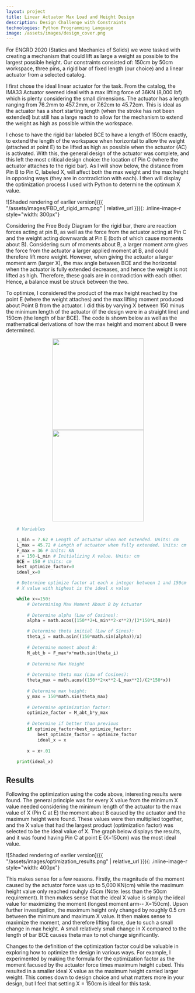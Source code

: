 ```yaml
---
layout: project
title: Linear Actuator Max Load and Height Design
description: Design Challenge with Constraints
technologies: Python Programming Language
image: /assets/images/design_cover.png
---
```


For ENGRD 2020 (Statics and Mechanics of Solids) we were tasked with creating a mechanism that could lift as large a weight as possible to the largest possible height. Our constraints consisted of: 150cm by 50cm workspace, three pins, a rigid bar of fixed length (our choice) and a linear actuator from a selected catalog. 

I first chose the ideal linear actuator for the task. From the catalog, the IMA33 Actuator seemed ideal with a max lifting force of 36KN (8,000 lbf) which is plenty considering the small dimensions. The actuator has a length ranging from 76.2mm to 457.2mm, or 7.62cm to 45.72cm. This is ideal as the actuator has a short starting length (when the stroke has not been extended) but still has a large reach to allow for the mechanism to extend the weight as high as possible within the workspace.

I chose to have the rigid bar labeled BCE to have a length of 150cm exactly, to extend the length of the workspace when horizontal to allow the weight (attached at point E) to be lifted as high as possible when the actuator (AC) is activated. With this, the general design of the actuator was complete, and this left the most critical design choice: the location of Pin C (where the actuator attaches to the rigid bar). As I will show below, the distance from Pin B to Pin C, labeled X, will affect both the max weight and the max height in opposing ways (they are in contradiction with each). I then will display the optimization process I used with Python to determine the optimum X value. 

![Shaded rendering of earlier version]({{ "/assets/images/FBD_of_rigid_arm.png" | relative_url }}){: .inline-image-r style="width: 300px"}

Considering the Free Body Diagram for the rigid bar, there are reaction forces acting at pin B, as well as the force from the actuator acting at Pin C and the weight acting downwards at Pin E (both of which cause moments about B). Considering sum of moments about B, a larger moment arm gives the force from the actuator a larger applied moment at B, and could therefore lift more weight. However, when giving the actuator a larger moment arm (larger X), the max angle between BCE and the horizontal when the actuator is fully extended decreases, and hence the weight is not lifted as high. Therefore, these goals are in contradiction with each other. Hence, a balance must be struck between the two. 

To optimize, I considered the product of the max height reached by the point E (where the weight attaches) and the max lifting moment produced about Point B from the actuator. I did this by varying X between 150 minus the minimum length of the actuator (if the design were in a straight line) and 150cm (the length of bar BCE). The code is shown below as well as the mathematical derivations of how the max height and moment about B were determined.

<div style="text-align: center;">
  <img src="{{ '/assets/images/moment_max.png' | relative_url }}" style="width: 250px; display: inline-block; margin: 0 15px;" />
  <img src="{{ '/assets/images/y_max.png' | relative_url }}" style="width: 250px; display: inline-block; margin: 0 15px;" />
</div>


```python
    # Variables

    L_min = 7.62 # Length of actuator when not extended. Units: cm
    L_max = 45.72 # Length of actuator when fully extended. Units: cm
    F_max = 36 # Units: KN
    x = 150-L_min # Initializing X value. Units: cm
    BCE = 150 # Units: cm
    best_optimize_factor=0
    ideal_x=0

    # Determine optimize factor at each x integer between 1 and 150cm
    # X value with highest is the ideal x value

    while x<=150: 
        # Determining Max Moment About B by Actuator
    
        # Determine alpha (Law of Cosines):
        alpha = math.acos((150**2+L_min**2-x**2)/(2*150*L_min))

        # Determine theta initial (Law of Sines):
        theta_i = math.asin((150*math.sin(alpha))/x)
   
        # Determine moment about B:
        M_abt_b = F_max*x*math.sin(theta_i)
    
        # Determine Max Height
    
        # Determine theta max (Law of Cosines):
        theta_max = math.acos((150**2+x**2-L_max**2)/(2*150*x))
    
        # Determine max height:
        y_max = 150*math.sin(theta_max)
    
        # Determine optimization factor:
        optimize_factor = M_abt_b*y_max
    
        # Determine if better than previous
        if optimize_factor>best_optimize_factor:
            best_optimize_factor = optimize_factor
            ideal_x = x
    
        x = x+.01
    
    print(ideal_x)
```

## Results
Following the optimization using the code above, interesting results were found. The general principle was for every X value from the minimum X value needed considering the minimum length of the actuator to the max value of X (Pin C at E) the moment about B caused by the actuator and the maximum height were found. These values were then multiplied together, and the X value that had the largest product (optimization factor) was selected to be the ideal value of X. The graph below displays the results, and it was found having Pin C at point E (X=150cm) was the most ideal value. 

![Shaded rendering of earlier version]({{ "/assets/images/optimization_results.png" | relative_url }}){: .inline-image-r style="width: 400px"}

This makes sense for a few reasons. Firstly, the magnitude of the moment caused by the actuator force was up to 5,000 KN(cm) while the maximum height value only reached rouhgly 45cm (Note: less than the 50cm requirement). It then makes sense that the ideal X value is simply the ideal value for maximizing the moment (longest moment arm-- X=150cm). Upson further investigation, the maximum height only changed by roughly 0.5 cm between the minimum and maximum X value. It then makes sense to maximize the moment, and therefore lifting force, due to such a small change in max height. A small relatively small change in X compared to the length of bar BCE causes theta max to not change significantly.

Changes to the definition of the optimization factor could be valuable in exploring how to optimize the design in various ways. For example, I experimented by making the formula for the optimization factor as the moment facused by the actuator force times maximum height cubed. This resulted in a smaller ideal X value as the maximum height carried larger weight. This comes down to design choice and what matters more in your design, but I feel that setting X = 150cm is ideal for this task.